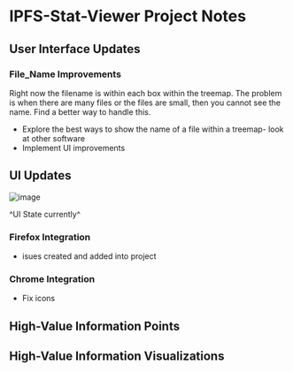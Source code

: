 # IPFS-Stat-Viewer Project Notes
## User Interface Updates
### File_Name Improvements
Right now the filename is within each box within the treemap. The problem is when there are many files or the files are small, then you cannot see the name. Find a better way to handle this.
- Explore the best ways to show the name of a file within a treemap- look at other software
- Implement UI improvements

## UI Updates 

![image](https://user-images.githubusercontent.com/30084404/178163901-f092e921-af07-4e0b-b38c-00bb81bd68c7.png)

^UI State currently^ 

### Firefox Integration
- isues created and added into project
### Chrome Integration

- Fix icons 
## High-Value Information Points

## High-Value Information Visualizations
